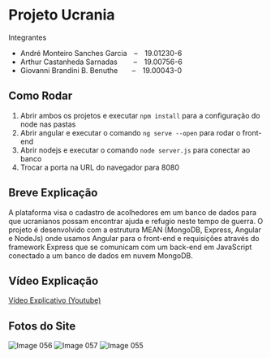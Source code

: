 # Projeto Ucrania
Integrantes
- André Monteiro Sanches Garcia&emsp;–&emsp;19.01230-6
- Arthur Castanheda Sarnadas&emsp;&nbsp;&emsp;–&emsp;19.00756-6
- Giovanni Brandini B. Benuthe&emsp;&emsp;–&emsp;19.00043-0

## Como Rodar
1. Abrir ambos os projetos e executar `npm install` para a configuração do node nas pastas
2. Abrir angular e executar o comando `ng serve --open` para rodar o front-end
3. Abrir nodejs e executar o comando `node server.js` para conectar ao banco
4. Trocar a porta na URL do navegador para 8080

## Breve Explicação
A plataforma visa o cadastro de acolhedores em um banco de dados para que ucranianos possam encontrar ajuda e refugio neste tempo de guerra.
O projeto é desenvolvido com a estrutura MEAN (MongoDB, Express, Angular e NodeJs) onde usamos Angular para o front-end e requisições através do framework Express que se comunicam com um back-end em JavaScript conectado a um banco de dados em nuvem MongoDB.

## Vídeo Explicação
[Vídeo Explicativo (Youtube)](https://youtu.be/7fWOAPVgcik)
## Fotos do Site
![Image 056](https://user-images.githubusercontent.com/79452579/174689330-9da0635b-1a57-4930-9430-37652dfd73c5.png)
![Image 057](https://user-images.githubusercontent.com/79452579/174689343-4eca1ceb-577f-4437-9322-0188b365a1f3.png)
![Image 055](https://user-images.githubusercontent.com/79452579/174686848-b04fa055-76ca-439b-89b8-e5fda29f144a.png)
